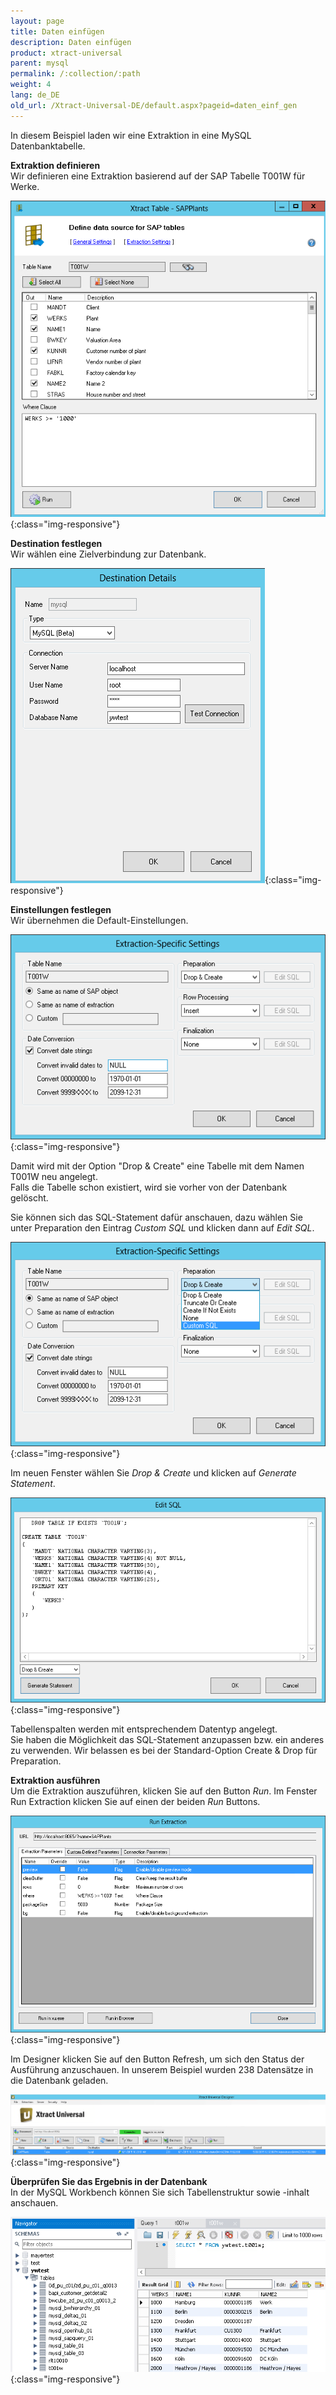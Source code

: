 ```yaml
---
layout: page
title: Daten einfügen
description: Daten einfügen
product: xtract-universal
parent: mysql
permalink: /:collection/:path
weight: 4
lang: de_DE
old_url: /Xtract-Universal-DE/default.aspx?pageid=daten_einf_gen
---
```


In diesem Beispiel laden wir eine Extraktion in eine MySQL Datenbanktabelle.


**Extraktion definieren** <br>
Wir definieren eine Extraktion basierend auf der SAP Tabelle T001W für Werke.

![mysql_table_extraction_T001W](/img/content/mysql_table_extraction_T001W.png){:class="img-responsive"}

**Destination festlegen** <br>
Wir wählen eine Zielverbindung zur Datenbank.

![mysql_Destination_Details2](/img/content/mysql_Destination_Details2.png){:class="img-responsive"}

**Einstellungen festlegen** <br>
Wir übernehmen die Default-Einstellungen.

![mysql_extraction_specific_settings2](/img/content/mysql_extraction_specific_settings2.png){:class="img-responsive"}

Damit wird mit der Option "Drop & Create" eine Tabelle mit dem Namen T001W neu angelegt.<br>
Falls die Tabelle schon existiert, wird sie vorher von der Datenbank gelöscht. 

Sie können sich das SQL-Statement dafür anschauen, dazu wählen Sie unter Preparation den Eintrag *Custom SQL* und klicken dann auf *Edit SQL*.

![mysql_extraction_specific_settings_custom_SQL](/img/content/mysql_extraction_specific_settings_custom_SQL.png){:class="img-responsive"}

Im neuen Fenster wählen Sie *Drop & Create* und klicken auf *Generate Statement*.

![mysql_extraction_specific_settings_generate_statement](/img/content/mysql_extraction_specific_settings_generate_statement.png){:class="img-responsive"}

Tabellenspalten werden mit entsprechendem Datentyp angelegt.<br>
Sie haben die Möglichkeit das SQL-Statement anzupassen bzw. ein anderes zu verwenden. Wir belassen es bei der Standard-Option Create & Drop für Preparation. 


**Extraktion ausführen**<br> 
Um die Extraktion auszuführen, klicken Sie auf den Button *Run*. Im Fenster Run Extraction klicken Sie auf einen der beiden *Run* Buttons.

![mysql_table_extraction_T001W_Run](/img/content/mysql_table_extraction_T001W_Run.png){:class="img-responsive"}

Im Designer klicken Sie auf den Button Refresh, um sich den Status der Ausführung anzuschauen. In unserem Beispiel wurden 238 Datensätze in die Datenbank geladen.

![mysql_table_extraction_T001W_Run_Result](/img/content/mysql_table_extraction_T001W_Run_Result.png){:class="img-responsive"}

**Überprüfen Sie das Ergebnis in der Datenbank** <br>
In der MySQL Workbench können Sie sich Tabellenstruktur sowie -inhalt anschauen.

![mysql_table_extraction_T001W_Editor_Result](/img/content/mysql_table_extraction_T001W_Editor_Result.png){:class="img-responsive"}


